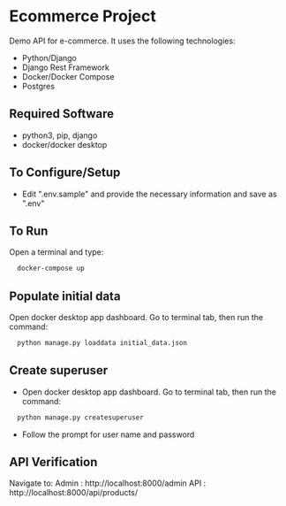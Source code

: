 # Ecommerce Project
Demo API for e-commerce. It uses the following technologies:
- Python/Django
- Django Rest Framework
- Docker/Docker Compose
- Postgres

## Required Software
- python3, pip, django
- docker/docker desktop

## To Configure/Setup
- Edit ".env.sample" and provide the necessary information and save as ".env"


## To Run
Open a terminal and type:
```bash
  docker-compose up
```

## Populate initial data
Open docker desktop app dashboard. Go to terminal tab, then run the command:

```bash
  python manage.py loaddata initial_data.json
``` 

## Create superuser
- Open docker desktop app dashboard. Go to terminal tab, then run the command:

```bash
  python manage.py createsuperuser
``` 
- Follow the prompt for user name and password

## API Verification
Navigate to:
Admin : http://localhost:8000/admin
API : http://localhost:8000/api/products/
